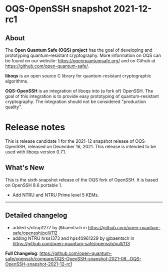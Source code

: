 OQS-OpenSSH snapshot 2021-12-rc1
================================

About
-----

The **Open Quantum Safe (OQS) project** has the goal of developing and prototyping quantum-resistant cryptography.  More information on OQS can be found on our website: https://openquantumsafe.org/ and on Github at https://github.com/open-quantum-safe/.

**liboqs** is an open source C library for quantum-resistant cryptographic algorithms.

**OQS-OpenSSH** is an integration of liboqs into (a fork of) OpenSSH.  The goal of this integration is to provide easy prototyping of quantum-resistant cryptography.  The integration should not be considered "production quality".

Release notes
=============

This is release candidate 1 for the 2021-12 snapshot release of OQS-OpenSSH, released on December 16, 2021. This release is intended to be used with liboqs version 0.7.1.

What's New
----------

This is the sixth snapshot release of the OQS fork of OpenSSH.  It is based on OpenSSH 8.6 portable 1.

- Add NTRU and NTRU Prime level 5 KEMs.

---

Detailed changelog
------------------

* added s/ntrup1277 by @baentsch in https://github.com/open-quantum-safe/openssh/pull/112
* adding NTRU hrss1373 and hps40961229 by @baentsch in https://github.com/open-quantum-safe/openssh/pull/113

**Full Changelog**: https://github.com/open-quantum-safe/openssh/compare/OQS-OpenSSH-snapshot-2021-08...OQS-OpenSSH-snapshot-2021-12-rc1
